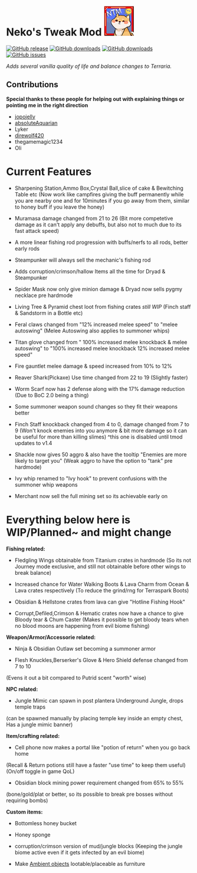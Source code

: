 # **Neko's Tweak Mod** ![img](icon.png)
[![GitHub release](https://img.shields.io/github/release/Nekololizu/NekoTweakMod.svg)](https://github.com/Nekololizu/NekoTweakMod/releases/latest)
[![GitHub downloads](https://img.shields.io/github/downloads/Nekololizu/NekoTweakMod/latest/total.svg)](https://github.com/Nekololizu/NekoTweakMod/releases/latest)
[![GitHub downloads](https://img.shields.io/github/downloads/Nekololizu/NekoTweakMod/total.svg)](https://github.com/Nekololizu/NekoTweakMod/releases)
[![GitHub issues](https://img.shields.io/github/issues/Nekololizu/NekoTweakMod.svg)](https://github.com/Nekololizu/NekoTweakMod/issues)
 
*Adds several vanilla quality of life and balance changes to Terraria.*

## Contributions
**Special thanks to these people for helping out with explaining things or pointing me in the right direction**
- [jopojelly](https://forums.terraria.org/index.php?members/jopojelly.37401/)
- [absoluteAquarian](https://forums.terraria.org/index.php?members/absoluteaquarian.64645/)
- Lyker
- [direwolf420](https://forums.terraria.org/index.php?members/direwolf420.123064/)
- thegamemagic1234
- Oli

# **Current Features** 

- Sharpening Station,Ammo Box,Crystal Ball,slice of cake & Bewitching Table etc
(Now work like campfires giving the buff permanently while you are nearby one and for 10minutes if you go away from them, similar to honey buff if you leave the honey)

- Muramasa damage changed from 21 to 26
(Bit more competetive damage as it can't apply any debuffs, but also not to much due to its fast attack speed)

- A more linear fishing rod progression with buffs/nerfs to all rods, better early rods

- Steampunker will always sell the mechanic's fishing rod

- Adds corruption/crimson/hallow Items all the time for Dryad & Steampunker

- Spider Mask now only give minion damage & Dryad now sells pygmy necklace pre hardmode

- Living Tree & Pyramid chest loot from fishing crates *still WIP*
(Finch staff & Sandstorm in a Bottle etc)

- Feral claws changed from "12% increased melee speed" to "melee autoswing"
(Melee Autoswing also applies to summoner whips) 

- Titan glove changed from " 100% increased melee knockback & melee autoswing" to "100% increased melee knockback 12% increased melee speed"

- Fire gauntlet melee damage & speed increased from 10% to 12%

- Reaver Shark(Pickaxe) Use time changed from 22 to 19 (Slightly faster)

- Worm Scarf now has 2 defense along with the 17% damage reduction
(Due to BoC 2.0 being a thing)

- Some summoner weapon sound changes so they fit their weapons better

- Finch Staff knockback changed from 4 to 0, damage changed from 7 to 9
(Won't knock enemies into you anymore & bit more damage so it can be useful for more than killing slimes)
^this one is disabled until tmod updates to v1.4

- Shackle now gives 50 aggro & also have the tooltip "Enemies are more likely to target you"
(Weak aggro to have the option to "tank" pre hardmode)

- Ivy whip renamed to "Ivy hook" to prevent confusions with the summoner whip weapons

- Merchant now sell the full mining set so its achievable early on




# **Everything below here is WIP/Planned~ and might change**

**Fishing related:**

- Fledgling Wings obtainable from Titanium crates in hardmode
(So its not Journey mode exclusive, and still not obtainable before other wings to break balance)

- Increased chance for Water Walking Boots & Lava Charm from Ocean & Lava crates respectively
(To reduce the grind/rng for Terraspark Boots)

- Obsidian & Hellstone crates from lava can give "Hotline Fishing Hook" 

- Corrupt,Defiled,Crimson & Hematic crates now have a chance to give Bloody tear & Chum Caster
(Makes it possible to get bloody tears when no blood moons are happening from evil biome fishing)




**Weapon/Armor/Accessorie related:**

- Ninja & Obsidian Outlaw set becoming a summoner armor

- Flesh Knuckles,Berserker's Glove & Hero Shield defense changed from 7 to 10

(Evens it out a bit compared to Putrid scent "worth" wise)


**NPC related:**

- Jungle Mimic can spawn in post plantera Underground Jungle, drops temple traps

(can be spawned manually by placing temple key inside an empty chest, Has a jungle mimic banner)



**Item/crafting related:**

- Cell phone now makes a portal like "potion of return" when you go back home

(Recall & Return potions still have a faster "use time" to keep them useful)
(On/off toggle in game QoL)

- Obsidian block mining power requirement changed from 65% to 55%

(bone/gold/plat or better, so its possible to break pre bosses without requiring bombs)



**Custom items:**


- Bottomless honey bucket

- Honey sponge

- corruption/crimson version of mud/jungle blocks
(Keeping the jungle biome active even if it gets infected by an evil biome)

- Make [Ambient objects](https://terraria.gamepedia.com/Ambient_objects) lootable/placeable as furniture
